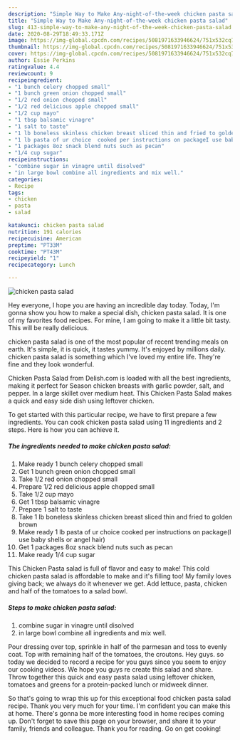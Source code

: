 ```yaml
---
description: "Simple Way to Make Any-night-of-the-week chicken pasta salad"
title: "Simple Way to Make Any-night-of-the-week chicken pasta salad"
slug: 413-simple-way-to-make-any-night-of-the-week-chicken-pasta-salad
date: 2020-08-29T18:49:33.171Z
image: https://img-global.cpcdn.com/recipes/5081971633946624/751x532cq70/chicken-pasta-salad-recipe-main-photo.jpg
thumbnail: https://img-global.cpcdn.com/recipes/5081971633946624/751x532cq70/chicken-pasta-salad-recipe-main-photo.jpg
cover: https://img-global.cpcdn.com/recipes/5081971633946624/751x532cq70/chicken-pasta-salad-recipe-main-photo.jpg
author: Essie Perkins
ratingvalue: 4.4
reviewcount: 9
recipeingredient:
- "1 bunch celery chopped small"
- "1 bunch green onion chopped small"
- "1/2 red onion chopped small"
- "1/2 red delicious apple chopped small"
- "1/2 cup mayo"
- "1 tbsp balsamic vinagre"
- "1 salt to taste"
- "1 lb boneless skinless chicken breast sliced thin and fried to golden brown"
- "1 lb pasta of ur choice  cooked per instructions on packageI use baby shells or angel hair"
- "1 packages 8oz snack blend nuts such as pecan"
- "1/4 cup sugar"
recipeinstructions:
- "combine sugar in vinagre until disolved"
- "in large bowl combine all ingredients and mix well."
categories:
- Recipe
tags:
- chicken
- pasta
- salad

katakunci: chicken pasta salad 
nutrition: 191 calories
recipecuisine: American
preptime: "PT33M"
cooktime: "PT43M"
recipeyield: "1"
recipecategory: Lunch

---
```



![chicken pasta salad](https://img-global.cpcdn.com/recipes/5081971633946624/751x532cq70/chicken-pasta-salad-recipe-main-photo.jpg)

Hey everyone, I hope you are having an incredible day today. Today, I'm gonna show you how to make a special dish, chicken pasta salad. It is one of my favorites food recipes. For mine, I am going to make it a little bit tasty. This will be really delicious.

chicken pasta salad is one of the most popular of recent trending meals on earth. It's simple, it is quick, it tastes yummy. It's enjoyed by millions daily. chicken pasta salad is something which I've loved my entire life. They're fine and they look wonderful.

Chicken Pasta Salad from Delish.com is loaded with all the best ingredients, making it perfect for Season chicken breasts with garlic powder, salt, and pepper. In a large skillet over medium heat. This Chicken Pasta Salad makes a quick and easy side dish using leftover chicken.


To get started with this particular recipe, we have to first prepare a few ingredients. You can cook chicken pasta salad using 11 ingredients and 2 steps. Here is how you can achieve it.

<!--inarticleads1-->

##### The ingredients needed to make chicken pasta salad:

1. Make ready 1 bunch celery chopped small
1. Get 1 bunch green onion chopped small
1. Take 1/2 red onion chopped small
1. Prepare 1/2 red delicious apple chopped small
1. Take 1/2 cup mayo
1. Get 1 tbsp balsamic vinagre
1. Prepare 1 salt to taste
1. Take 1 lb boneless skinless chicken breast sliced thin and fried to golden brown
1. Make ready 1 lb pasta of ur choice  cooked per instructions on package(I use baby shells or angel hair)
1. Get 1 packages 8oz snack blend nuts such as pecan
1. Make ready 1/4 cup sugar


This Chicken Pasta salad is full of flavor and easy to make! This cold chicken pasta salad is affordable to make and it&#39;s filling too! My family loves giving back; we always do it whenever we get. Add lettuce, pasta, chicken and half of the tomatoes to a salad bowl. 

<!--inarticleads2-->

##### Steps to make chicken pasta salad:

1. combine sugar in vinagre until disolved
1. in large bowl combine all ingredients and mix well.


Pour dressing over top, sprinkle in half of the parmesan and toss to evenly coat. Top with remaining half of the tomatoes, the croutons. Hey guys. so today we decided to record a recipe for you guys since you seem to enjoy our cooking videos. We hope you guys re create this salad and share. Throw together this quick and easy pasta salad using leftover chicken, tomatoes and greens for a protein-packed lunch or midweek dinner. 

So that's going to wrap this up for this exceptional food chicken pasta salad recipe. Thank you very much for your time. I'm confident you can make this at home. There's gonna be more interesting food in home recipes coming up. Don't forget to save this page on your browser, and share it to your family, friends and colleague. Thank you for reading. Go on get cooking!
